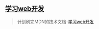 ## [学习web开发](https://developer.mozilla.org/zh-CN/docs/Learn)
> 计划刷完MDN的技术文档-[学习web开发](https://developer.mozilla.org/zh-CN/docs/Learn)
